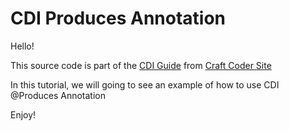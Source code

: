 # CDI Produces Annotation

Hello! 

This source code is part of the [CDI Guide](http://craft-coder.com/cdi-produces-annotation-java-tutorial/?utm_source=github&utm_medium=cdi-produces&utm_term=cdi) from [Craft Coder Site](http://craft-coder.com/?utm_source=github&utm_medium=cdi-produces&utm_term=cdi)

In this tutorial, we will going to see an example of how to use CDI @Produces Annotation

Enjoy!
